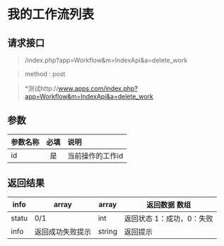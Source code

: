 # 我的工作流列表
## 请求接口 

> /index.php?app=Workflow&m=IndexApi&a=delete_work

>  method : post

> *测试http://www.apps.com/index.php?app=Workflow&m=IndexApi&a=delete_work
## 参数

| 参数名称      |    必填 | 说明  |
| :-------- | :--------:| :-- |
|id| 是| 当前操作的工作id  |


## 返回结果

|info|array | array | 返回数据 数组|
|----|----|----|-----|
|statu|0/1 |int|返回状态 1：成功，0：失败|
|info|返回成功失败提示|string|返回提示|

